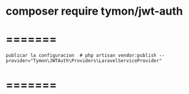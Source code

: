 # composer require tymon/jwt-auth

# =======
    publicar la configuracion  # php artisan vendor:publish --provider="Tymon\JWTAuth\Providers\LaravelServiceProvider"
# =======